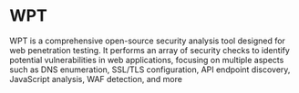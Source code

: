 # WPT
WPT is a comprehensive open-source security analysis tool designed for web penetration testing. It performs an array of security checks to identify potential vulnerabilities in web applications, focusing on multiple aspects such as DNS enumeration, SSL/TLS configuration, API endpoint discovery, JavaScript analysis, WAF detection, and more
